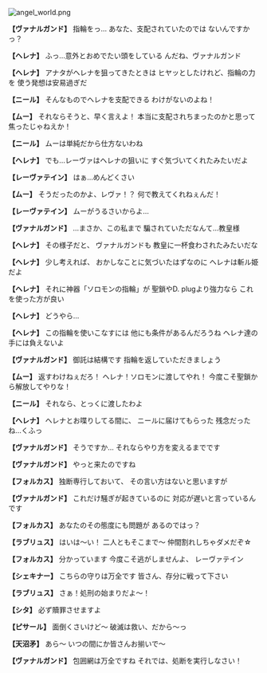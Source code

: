 
![angel_world.png](../images/backgrounds/angel_world.png)

**【ヴァナルガンド】**
指輪をっ…
あなた、支配されていたのでは
ないんですかっ？

**【ヘレナ】**
ふっ…意外とおめでたい頭をしている
んだね、ヴァナルガンド

**【ヘレナ】**
アナタがヘレナを狙ってきたときは
ヒヤッとしたけれど、指輪の力を
使う発想は安易過ぎだ

**【ニール】**
そんなものでヘレナを支配できる
わけがないのよね！

**【ムー】**
それならそうと、早く言えよ！
本当に支配されちまったのかと思って
焦ったじゃねえか！

**【ニール】**
ムーは単純だから仕方ないわね

**【ヘレナ】**
でも…レーヴァはヘレナの狙いに
すぐ気づいてくれたみたいだよ

**【レーヴァテイン】**
はぁ…めんどくさい

**【ムー】**
そうだったのかよ、レヴァ！？
何で教えてくれねぇんだ！

**【レーヴァテイン】**
ムーがうるさいからよ…

**【ヴァナルガンド】**
…まさか、この私まで
騙されていただなんて…教皇様

**【ヘレナ】**
その様子だと、
ヴァナルガンドも
教皇に一杯食わされたみたいだな

**【ヘレナ】**
少し考えれば、
おかしなことに気づいたはずなのに
ヘレナは斬ル姫だよ

**【ヘレナ】**
それに神器「ソロモンの指輪」が
聖鎖やD. plugより強力なら
これを使った方が良い

**【ヘレナ】**
どうやら…

**【ヘレナ】**
この指輪を使いこなすには
他にも条件があるんだろうね
ヘレナ達の手には負えないよ

**【ヴァナルガンド】**
御託は結構です
指輪を返していただきましょう

**【ムー】**
返すわけねぇだろ！
ヘレナ！ソロモンに渡してやれ！
今度こそ聖鎖から解放してやりな！

**【ニール】**
それなら、とっくに渡したわよ

**【ヘレナ】**
ヘレナとお喋りしてる間に、
ニールに届けてもらった
残念だったね…くふっ

**【ヴァナルガンド】**
そうですか…
それならやり方を変えるまでです

**【ヴァナルガンド】**
やっと来たのですね

**【フォルカス】**
独断専行しておいて、
その言い方はないと思いますが

**【ヴァナルガンド】**
これだけ騒ぎが起きているのに
対応が遅いと言っているんです

**【フォルカス】**
あなたのその態度にも問題が
あるのではっ？

**【ラブリュス】**
はいは～い！
二人ともそこまで～
仲間割れしちゃダメだぞ☆

**【フォルカス】**
分かっています
今度こそ逃がしませんよ、
レーヴァテイン

**【シェキナー】**
こちらの守りは万全です
皆さん、存分に戦って下さい

**【ラブリュス】**
さぁ！処刑の始まりだよ～！

**【シタ】**
必ず贖罪させますよ

**【ピサール】**
面倒くさいけど～
破滅は救い、だから～っ

**【天沼矛】**
あら～
いつの間にか皆さんお揃いで～

**【ヴァナルガンド】**
包囲網は万全ですね
それでは、処断を実行しなさい！